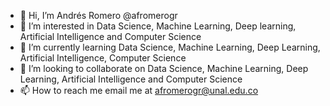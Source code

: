 - 👋 Hi, I’m Andrés Romero @afromerogr
- 👀 I’m interested in Data Science, Machine Learning, Deep learning, Artificial Intelligence and Computer Science
- 🌱 I’m currently learning Data Science, Machine Learning, Deep Learning, Artificial Intelligence, Computer Science
- 💞️ I’m looking to collaborate on Data Science, Machine Learning, Deep Learning, Artificial Intelligence and Computer Science
- 📫 How to reach me email me at afromerogr@unal.edu.co

<!---
afromerogr/afromerogr is a ✨ special ✨ repository because its `README.md` (this file) appears on your GitHub profile.
You can click the Preview link to take a look at your changes.
--->
